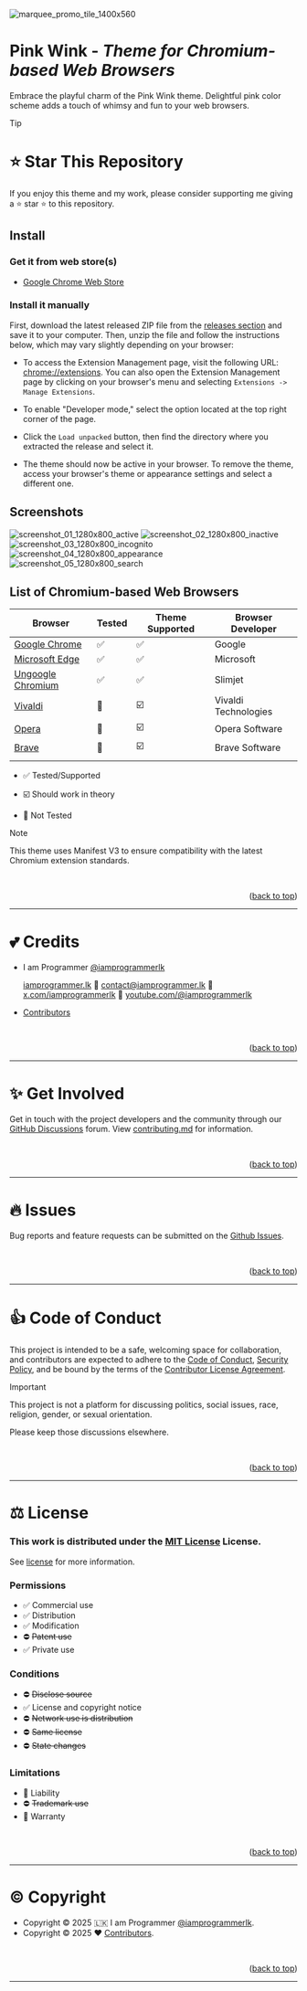 <a name="readme-top"></a>

![marquee_promo_tile_1400x560](/resource/promo_tile/marquee_promo_tile_1400x560.png)

# Pink Wink - _Theme for Chromium-based Web Browsers_

Embrace the playful charm of the Pink Wink theme. Delightful pink color scheme adds a touch of whimsy and fun to your
web browsers.

> [!TIP]
>
> # ⭐ Star This Repository
>
> If you enjoy this theme and my work, please consider supporting me giving a ⭐ star ⭐ to this repository.

## Install

### Get it from web store(s)

- [Google Chrome Web Store](https://chromewebstore.google.com/detail/ijjlnpckokiomhfmekldgcejhampgpih)

### Install it manually

First, download the latest released ZIP file from the [releases section](/../../releases) and save it to your computer.
Then, unzip the file and follow the instructions below, which may vary slightly depending on your browser:

- To access the Extension Management page, visit the following URL: [chrome://extensions](chrome://extensions).
  You can also open the Extension Management page by clicking on your browser's menu
  and selecting `Extensions -> Manage Extensions`.

- To enable "Developer mode," select the option located at the top right corner of the page.

- Click the `Load unpacked` button, then find the directory where you extracted the release and select it.

- The theme should now be active in your browser. To remove the theme,
  access your browser's theme or appearance settings and select a different one.

## Screenshots

![screenshot_01_1280x800_active](/resource/screenshot/screenshot_01_1280x800_active.png)
![screenshot_02_1280x800_inactive](/resource/screenshot/screenshot_02_1280x800_inactive.png)
![screenshot_03_1280x800_incognito](/resource/screenshot/screenshot_03_1280x800_incognito.png)
![screenshot_04_1280x800_appearance](/resource/screenshot/screenshot_04_1280x800_appearance.png)
![screenshot_05_1280x800_search](/resource/screenshot/screenshot_05_1280x800_search.png)

## List of Chromium-based Web Browsers

| Browser                       | Tested | Theme Supported | Browser Developer    |
| ----------------------------- | ------ | --------------- | -------------------- |
| [Google Chrome][chrome]       | ✅     | ✅              | Google               |
| [Microsoft Edge][edge]        | ✅     | ✅              | Microsoft            |
| [Ungoogle Chromium][chromium] | ✅     | ✅              | Slimjet              |
| [Vivaldi][vivaldi]            | 🔴     | ☑️              | Vivaldi Technologies |
| [Opera][opera]                | 🔴     | ☑️              | Opera Software       |
| [Brave][brave]                | 🔴     | ☑️              | Brave Software       |
|                               |        |                 |                      |

[chrome]: https://www.google.com/chrome/
[edge]: https://www.microsoft.com/en-us/edge
[chromium]: https://github.com/ungoogled-software/ungoogled-chromium
[vivaldi]: https://vivaldi.com/
[opera]: https://www.opera.com/
[brave]: https://brave.com/

- ✅ Tested/Supported

- ☑️ Should work in theory

- 🔴 Not Tested

> [!NOTE]
>
> This theme uses Manifest V3 to ensure compatibility with the latest Chromium extension standards.

<br>
<p align="right">(<a href="#readme-top">back to top</a>)</p>

---

# 💕 Credits

- I am Programmer [@iamprogrammerlk](https://github.com/iamprogrammerlk)

  [iamprogrammer.lk](https://iamprogrammer.lk)
  🔸 [contact@iamprogrammer.lk](mailto:contact@iamprogrammer.lk)
  🔸 [x.com/iamprogrammerlk](https://x.com/iamprogrammerlk)
  🔸 [youtube.com/@iamprogrammerlk](https://youtube.com/@iamprogrammerlk)

- [Contributors](/../../graphs/contributors)

<br>
<p align="right">(<a href="#readme-top">back to top</a>)</p>

---

# ✨ Get Involved

Get in touch with the project developers and the community through our [GitHub Discussions](/../../discussions) forum.
View [contributing.md](/contributing.md) for information.

<br>
<p align="right">(<a href="#readme-top">back to top</a>)</p>

---

# 🔥 Issues

Bug reports and feature requests can be submitted on the [Github Issues](/../../issues).

<br>
<p align="right">(<a href="#readme-top">back to top</a>)</p>

---

# 👍 Code of Conduct

This project is intended to be a safe, welcoming space for collaboration, and contributors are expected to adhere to
the [Code of Conduct](/code_of_conduct.md), [Security Policy](/security.md), and be bound by the terms of
the [Contributor License Agreement](/contributor_license_agreement.md).

> [!IMPORTANT]
>
> This project is not a platform for discussing politics, social issues, race, religion, gender, or sexual orientation.
>
> Please keep those discussions elsewhere.

<br>
<p align="right">(<a href="#readme-top">back to top</a>)</p>

---

# ⚖️ License

### This work is distributed under the [MIT License](https://choosealicense.com/licenses/mit/) License.

See [license](/license.md) for more information.

### Permissions

- ✅ Commercial use
- ✅ Distribution
- ✅ Modification
- ⛔ ~~Patent use~~
- ✅ Private use

### Conditions

- ⛔ ~~Disclose source~~
- ✅ License and copyright notice
- ⛔ ~~Network use is distribution~~
- ⛔ ~~Same license~~
- ⛔ ~~State changes~~

### Limitations

- 🚫 Liability
- ⛔ ~~Trademark use~~
- 🚫 Warranty

<br>
<p align="right">(<a href="#readme-top">back to top</a>)</p>

---

# ©️ Copyright

- Copyright © 2025 🇱🇰 I am Programmer [@iamprogrammerlk](https://github.com/iamprogrammerlk).
- Copyright © 2025 ❤️ [Contributors](/../../graphs/contributors).

<br>
<p align="right">(<a href="#readme-top">back to top</a>)</p>

---
